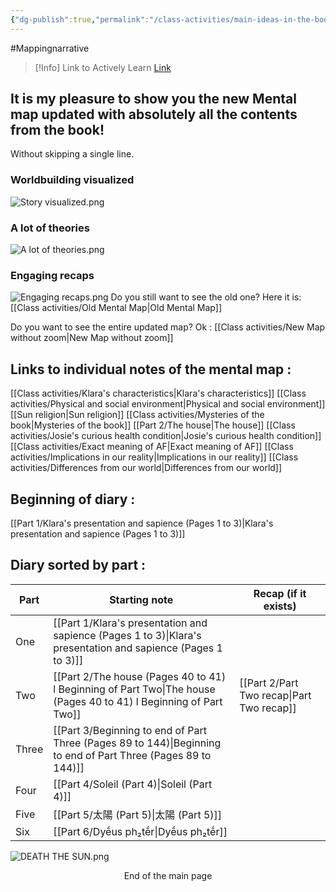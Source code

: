 ```yaml
---
{"dg-publish":true,"permalink":"/class-activities/main-ideas-in-the-book/","tags":["gardenEntry"]}
---
```


#Mappingnarrative 

>[!Info] Link to Actively Learn
>[Link](https://reader.activelylearn.com/student/7395174/notes)
## It is my pleasure to show you the new Mental map updated with absolutely all the contents from the book!

Without skipping a single line.

### Worldbuilding visualized

![Story visualized.png](/img/user/Archives/Story%20visualized.png)

### A lot of theories

![A lot of theories.png](/img/user/Archives/A%20lot%20of%20theories.png)

### Engaging recaps

![Engaging recaps.png](/img/user/Archives/Engaging%20recaps.png)
Do you still want to see the old one? Here it is: [[Class activities/Old Mental Map\|Old Mental Map]]

Do you want to see the entire updated map? Ok : [[Class activities/New Map without zoom\|New Map without zoom]]
## Links to individual notes of the mental map :
[[Class activities/Klara's characteristics\|Klara's characteristics]]
[[Class activities/Physical and social environment\|Physical and social environment]]
[[Sun religion\|Sun religion]]
[[Class activities/Mysteries of the book\|Mysteries of the book]]
[[Part 2/The house\|The house]]
[[Class activities/Josie's curious health condition\|Josie's curious health condition]]
[[Class activities/Exact meaning of AF\|Exact meaning of AF]]
[[Class activities/Implications in our reality\|Implications in our reality]]
[[Class activities/Differences from our world\|Differences from our world]]

## Beginning of diary :

[[Part 1/Klara's presentation and sapience  (Pages 1 to 3)\|Klara's presentation and sapience  (Pages 1 to 3)]]

## Diary sorted by part :

| Part  | Starting note                                          | Recap (if it exists) |
| ----- | ------------------------------------------------------ | -------------------- |
| One   | [[Part 1/Klara's presentation and sapience  (Pages 1 to 3)\|Klara's presentation and sapience  (Pages 1 to 3)]]  |                      |
| Two   | [[Part 2/The house (Pages 40 to 41) l Beginning of Part Two\|The house (Pages 40 to 41) l Beginning of Part Two]] | [[Part 2/Part Two recap\|Part Two recap]]   |
| Three | [[Part 3/Beginning to end of Part Three (Pages 89 to 144)\|Beginning to end of Part Three (Pages 89 to 144)]]   |                      |
| Four  | [[Part 4/Soleil (Part 4)\|Soleil (Part 4)]]                                    |                      |
| Five  | [[Part 5/太陽 (Part 5)\|太陽 (Part 5)]]                                        |                      |
| Six   | [[Part 6/Dyḗus ph₂tḗr\|Dyḗus ph₂tḗr]]                                       |                      |

![DEATH THE SUN.png](/img/user/Archives/DEATH%20THE%20SUN.png)
<center> End of the main page </center>
